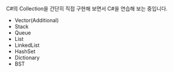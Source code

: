 C#의 Collection을 간단히 직접 구현해 보면서 C#을 연습해 보는 중입니다.
- Vector(Additional)
- Stack
- Queue
- List
- LinkedList
- HashSet
- Dictionary
- BST
